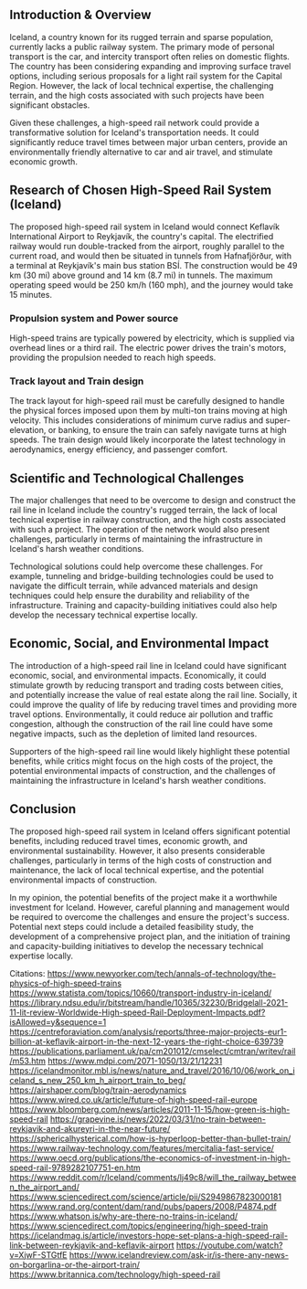 

## Introduction & Overview

Iceland, a country known for its rugged terrain and sparse population, currently lacks a public railway system. The primary mode of personal transport is the car, and intercity transport often relies on domestic flights. The country has been considering expanding and improving surface travel options, including serious proposals for a light rail system for the Capital Region. However, the lack of local technical expertise, the challenging terrain, and the high costs associated with such projects have been significant obstacles. 

Given these challenges, a high-speed rail network could provide a transformative solution for Iceland's transportation needs. It could significantly reduce travel times between major urban centers, provide an environmentally friendly alternative to car and air travel, and stimulate economic growth.

## Research of Chosen High-Speed Rail System (Iceland)

The proposed high-speed rail system in Iceland would connect Keflavík International Airport to Reykjavík, the country's capital. The electrified railway would run double-tracked from the airport, roughly parallel to the current road, and would then be situated in tunnels from Hafnafjörður, with a terminal at Reykjavík's main bus station BSÍ. The construction would be 49 km (30 mi) above ground and 14 km (8.7 mi) in tunnels. The maximum operating speed would be 250 km/h (160 mph), and the journey would take 15 minutes.

### Propulsion system and Power source

High-speed trains are typically powered by electricity, which is supplied via overhead lines or a third rail. The electric power drives the train's motors, providing the propulsion needed to reach high speeds.

### Track layout and Train design

The track layout for high-speed rail must be carefully designed to handle the physical forces imposed upon them by multi-ton trains moving at high velocity. This includes considerations of minimum curve radius and super-elevation, or banking, to ensure the train can safely navigate turns at high speeds. The train design would likely incorporate the latest technology in aerodynamics, energy efficiency, and passenger comfort.

## Scientific and Technological Challenges

The major challenges that need to be overcome to design and construct the rail line in Iceland include the country's rugged terrain, the lack of local technical expertise in railway construction, and the high costs associated with such a project. The operation of the network would also present challenges, particularly in terms of maintaining the infrastructure in Iceland's harsh weather conditions.

Technological solutions could help overcome these challenges. For example, tunneling and bridge-building technologies could be used to navigate the difficult terrain, while advanced materials and design techniques could help ensure the durability and reliability of the infrastructure. Training and capacity-building initiatives could also help develop the necessary technical expertise locally.

## Economic, Social, and Environmental Impact

The introduction of a high-speed rail line in Iceland could have significant economic, social, and environmental impacts. Economically, it could stimulate growth by reducing transport and trading costs between cities, and potentially increase the value of real estate along the rail line. Socially, it could improve the quality of life by reducing travel times and providing more travel options. Environmentally, it could reduce air pollution and traffic congestion, although the construction of the rail line could have some negative impacts, such as the depletion of limited land resources.

Supporters of the high-speed rail line would likely highlight these potential benefits, while critics might focus on the high costs of the project, the potential environmental impacts of construction, and the challenges of maintaining the infrastructure in Iceland's harsh weather conditions.

## Conclusion

The proposed high-speed rail system in Iceland offers significant potential benefits, including reduced travel times, economic growth, and environmental sustainability. However, it also presents considerable challenges, particularly in terms of the high costs of construction and maintenance, the lack of local technical expertise, and the potential environmental impacts of construction.

In my opinion, the potential benefits of the project make it a worthwhile investment for Iceland. However, careful planning and management would be required to overcome the challenges and ensure the project's success. Potential next steps could include a detailed feasibility study, the development of a comprehensive project plan, and the initiation of training and capacity-building initiatives to develop the necessary technical expertise locally.


Citations:
https://www.newyorker.com/tech/annals-of-technology/the-physics-of-high-speed-trains
https://www.statista.com/topics/10660/transport-industry-in-iceland/
https://library.ndsu.edu/ir/bitstream/handle/10365/32230/Bridgelall-2021-11-lit-review-Worldwide-High-speed-Rail-Deployment-Impacts.pdf?isAllowed=y&sequence=1
https://centreforaviation.com/analysis/reports/three-major-projects-eur1-billion-at-keflavik-airport-in-the-next-12-years-the-right-choice-639739
https://publications.parliament.uk/pa/cm201012/cmselect/cmtran/writev/rail/m53.htm
https://www.mdpi.com/2071-1050/13/21/12231
https://icelandmonitor.mbl.is/news/nature_and_travel/2016/10/06/work_on_iceland_s_new_250_km_h_airport_train_to_beg/
https://airshaper.com/blog/train-aerodynamics
https://www.wired.co.uk/article/future-of-high-speed-rail-europe
https://www.bloomberg.com/news/articles/2011-11-15/how-green-is-high-speed-rail
https://grapevine.is/news/2022/03/31/no-train-between-reykjavik-and-akureyri-in-the-near-future/
https://sphericalhysterical.com/how-is-hyperloop-better-than-bullet-train/
https://www.railway-technology.com/features/mercitalia-fast-service/
https://www.oecd.org/publications/the-economics-of-investment-in-high-speed-rail-9789282107751-en.htm
https://www.reddit.com/r/Iceland/comments/lj49c8/will_the_railway_between_the_airport_and/
https://www.sciencedirect.com/science/article/pii/S2949867823000181
https://www.rand.org/content/dam/rand/pubs/papers/2008/P4874.pdf
https://www.whatson.is/why-are-there-no-trains-in-iceland/
https://www.sciencedirect.com/topics/engineering/high-speed-train
https://icelandmag.is/article/investors-hope-set-plans-a-high-speed-rail-link-between-reykjavik-and-keflavik-airport
https://youtube.com/watch?v=XjwF-STGtfE
https://www.icelandreview.com/ask-ir/is-there-any-news-on-borgarlina-or-the-airport-train/
https://www.britannica.com/technology/high-speed-rail